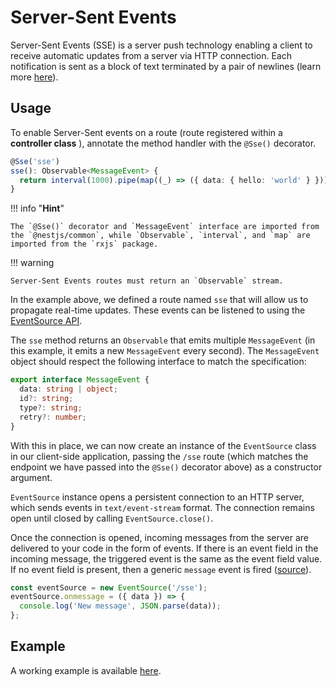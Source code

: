 # Server-Sent Events

Server-Sent Events (SSE) is a server push technology enabling a client to receive automatic updates from a server via HTTP connection. Each notification is sent as a block of text terminated by a pair of newlines (learn more [here](https://developer.mozilla.org/en-US/docs/Web/API/Server-sent_events)).

## Usage

To enable Server-Sent events on a route (route registered within a **controller class** ), annotate the method handler with the `@Sse()` decorator.

```typescript
@Sse('sse')
sse(): Observable<MessageEvent> {
  return interval(1000).pipe(map((_) => ({ data: { hello: 'world' } })));
}
```

!!! info "**Hint**"

    The `@Sse()` decorator and `MessageEvent` interface are imported from the `@nestjs/common`, while `Observable`, `interval`, and `map` are imported from the `rxjs` package.

!!! warning

    Server-Sent Events routes must return an `Observable` stream.

In the example above, we defined a route named `sse` that will allow us to propagate real-time updates. These events can be listened to using the [EventSource API](https://developer.mozilla.org/en-US/docs/Web/API/EventSource).

The `sse` method returns an `Observable` that emits multiple `MessageEvent` (in this example, it emits a new `MessageEvent` every second). The `MessageEvent` object should respect the following interface to match the specification:

```typescript
export interface MessageEvent {
  data: string | object;
  id?: string;
  type?: string;
  retry?: number;
}
```

With this in place, we can now create an instance of the `EventSource` class in our client-side application, passing the `/sse` route (which matches the endpoint we have passed into the `@Sse()` decorator above) as a constructor argument.

`EventSource` instance opens a persistent connection to an HTTP server, which sends events in `text/event-stream` format. The connection remains open until closed by calling `EventSource.close()`.

Once the connection is opened, incoming messages from the server are delivered to your code in the form of events. If there is an event field in the incoming message, the triggered event is the same as the event field value. If no event field is present, then a generic `message` event is fired ([source](https://developer.mozilla.org/en-US/docs/Web/API/EventSource)).

```javascript
const eventSource = new EventSource('/sse');
eventSource.onmessage = ({ data }) => {
  console.log('New message', JSON.parse(data));
};
```

## Example

A working example is available [here](https://github.com/nestjs/nest/tree/master/sample/28-sse).
